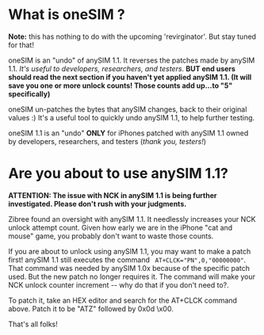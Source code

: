 # What is oneSIM ? #



**Note:**  this has nothing to do with the upcoming 'revirginator'.  But stay tuned for that!

oneSIM is an "undo" of anySIM 1.1.  It reverses the patches made by anySIM 1.1.  _It's useful to developers, researchers, and testers_.   **BUT end users should read the next section if you haven't yet applied anySIM 1.1.  (It will save you one or more unlock counts!  Those counts add up...to "5" specifically)**

oneSIM un-patches the bytes that anySIM changes, back to their original values :)  It's a useful tool to quickly undo anySIM 1.1, to help further testing.

oneSIM 1.1 is an "undo" **ONLY** for iPhones patched with anySIM 1.1 owned by developers, researchers, and testers (_thank you, testers!_)

# Are you about to use anySIM 1.1? #

**ATTENTION: The issue with NCK in anySIM 1.1 is being further investigated. Please don't rush with your judgments.**

Zibree found an oversight with anySIM 1.1.  It needlessly increases your NCK unlock attempt count.  Given how early we are in the iPhone "cat and mouse" game, you probably don't want to waste those counts.

If you are about to unlock using anySIM 1.1, you may want to make a patch first!   anySIM 1.1 still executes the command ` AT+CLCK="PN",0,"00000000"`.  That command was needed by anySIM 1.0x because of the specific patch used.  But the new patch no longer requires it.   The command will make your NCK unlock counter increment -- why do that if you don't need to?.

To patch it, take an HEX editor and search for the AT+CLCK command above.  Patch it to be "ATZ" followed by 0x0d \x00.

That's all folks!